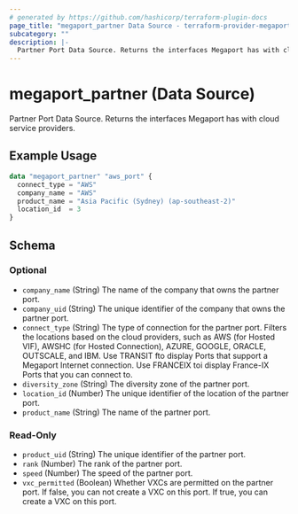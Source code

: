 ```yaml
---
# generated by https://github.com/hashicorp/terraform-plugin-docs
page_title: "megaport_partner Data Source - terraform-provider-megaport"
subcategory: ""
description: |-
  Partner Port Data Source. Returns the interfaces Megaport has with cloud service providers.
---
```


# megaport_partner (Data Source)

Partner Port Data Source. Returns the interfaces Megaport has with cloud service providers.

## Example Usage

```terraform
data "megaport_partner" "aws_port" {
  connect_type = "AWS"
  company_name = "AWS"
  product_name = "Asia Pacific (Sydney) (ap-southeast-2)"
  location_id  = 3
}
```

<!-- schema generated by tfplugindocs -->
## Schema

### Optional

- `company_name` (String) The name of the company that owns the partner port.
- `company_uid` (String) The unique identifier of the company that owns the partner port.
- `connect_type` (String) The type of connection for the partner port. Filters the locations based on the cloud providers, such as AWS (for Hosted VIF), AWSHC (for Hosted Connection), AZURE, GOOGLE, ORACLE, OUTSCALE, and IBM. Use TRANSIT fto display Ports that support a Megaport Internet connection. Use FRANCEIX toi display France-IX Ports that you can connect to.
- `diversity_zone` (String) The diversity zone of the partner port.
- `location_id` (Number) The unique identifier of the location of the partner port.
- `product_name` (String) The name of the partner port.

### Read-Only

- `product_uid` (String) The unique identifier of the partner port.
- `rank` (Number) The rank of the partner port.
- `speed` (Number) The speed of the partner port.
- `vxc_permitted` (Boolean) Whether VXCs are permitted on the partner port. If false, you can not create a VXC on this port. If true, you can create a VXC on this port.
